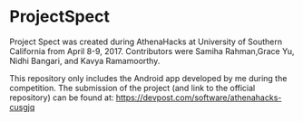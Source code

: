 # ProjectSpect

Project Spect was created during AthenaHacks at University of Southern California
from April 8-9, 2017. Contributors were Samiha Rahman,Grace Yu, Nidhi Bangari, and 
Kavya Ramamoorthy.

This repository only includes the Android app developed by me during the competition.
The submission of the project (and link to the official repository) can be found at:
https://devpost.com/software/athenahacks-cusgjq

